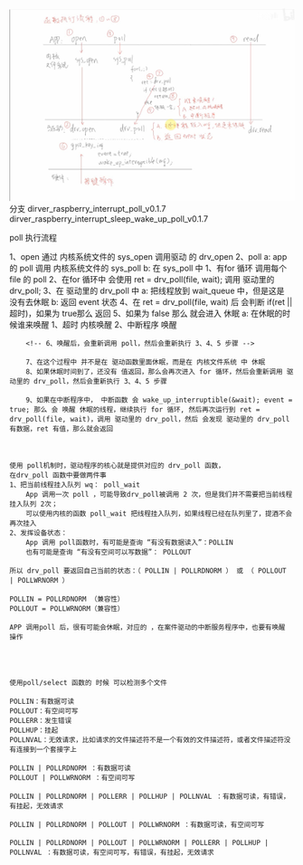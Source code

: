

![poll机制](./poll机制.png)
    分支
        dirver_raspberry_interrupt_poll_v0.1.7
        dirver_raspberry_interrupt_sleep_wake_up_poll_v0.1.7

poll 执行流程

1、open 通过 内核系统文件的 sys_open 调用驱动 的 drv_open
2、poll
    a: app 的 poll 调用 内核系统文件的 sys_poll
    b: 在 sys_poll 中
        1、有for 循环 调用每个 file 的 poll
        2、在for 循环中 会使用 ret = drv_poll(file, wait); 调用 驱动里的 drv_poll;
        3、在 驱动里的  drv_poll 中
            a: 把线程放到 wait_queue 中，但是这是 没有去休眠
            b: 返回 event 状态
        4、在 ret = drv_poll(file, wait) 后 会判断 if(ret || 超时)，如果为 true那么 返回
        5、如果为 false 那么 就会进入 休眠
            a: 在休眠的时候谁来唤醒
                1、超时 内核唤醒
                2、中断程序 唤醒
        
        <!-- 6、唤醒后，会重新调用 poll，然后会重新执行 3、4、5 步骤 -->

        7、在这个过程中 并不是在 驱动函数里面休眠，而是在 内核文件系统 中 休眠
        8、如果休眠时间到了，还没有 值返回，那么会再次进入 for 循环，然后会重新调用 驱动里的 drv_poll，然后会重新执行 3、4、5 步骤

        9、如果在中断程序中， 中断函数 会 wake_up_interruptible(&wait); event = true; 那么 会 唤醒 休眠的线程，继续执行 for 循环, 然后再次运行到 ret = drv_poll(file, wait)，调用 驱动里的 drv_poll，然后 会发现 驱动里的 drv_poll 有数据，ret 有值，那么就会返回 


    
    使用 poll机制时，驱动程序的核心就是提供对应的 drv_poll 函数，
    在drv_poll 函数中要做两件事
    1、把当前线程挂入队列 wq： poll_wait
        App 调用一次 poll ，可能导致drv_poll被调用 2 次，但是我们并不需要把当前线程 挂入队列 2次；
        可以使用内核的函数 poll_wait 把线程挂入队列，如果线程已经在队列里了，提酒不会再次挂入
    2、发挥设备状态：
        App 调用 poll函数时，有可能是查询 “有没有数据读入”：POLLIN
        也有可能是查询 “有没有空间可以写数据”： POLLOUT
        
    所以 drv_poll 要返回自己当前的状态：（ POLLIN | POLLRDNORM ） 或 （ POLLOUT | POLLWRNORM ）

    POLLIN = POLLRDNORM （兼容性）
    POLLOUT = POLLWRNORM（兼容性）

    APP 调用poll 后，很有可能会休眠，对应的 ，在案件驱动的中断服务程序中，也要有唤醒 操作




    使用poll/select 函数的 时候 可以检测多个文件

    POLLIN：有数据可读
    POLLOUT：有空间可写
    POLLERR：发生错误
    POLLHUP：挂起
    POLLNVAL：无效请求，比如请求的文件描述符不是一个有效的文件描述符，或者文件描述符没有连接到一个套接字上

    POLLIN | POLLRDNORM ：有数据可读
    POLLOUT | POLLWRNORM ：有空间可写

    POLLIN | POLLRDNORM | POLLERR | POLLHUP | POLLNVAL ：有数据可读，有错误，有挂起，无效请求

    POLLIN | POLLRDNORM | POLLOUT | POLLWRNORM ：有数据可读，有空间可写

    POLLIN | POLLRDNORM | POLLOUT | POLLWRNORM | POLLERR | POLLHUP | POLLNVAL ：有数据可读，有空间可写，有错误，有挂起，无效请求

    
